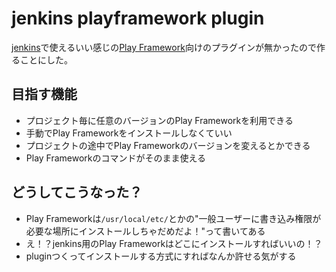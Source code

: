 # jenkins playframework plugin

[jenkins](http://jenkins-ci.org/)で使えるいい感じの[Play Framework](http://www.playframework.com/)向けのプラグインが無かったので作ることにした。

## 目指す機能

 - プロジェクト毎に任意のバージョンのPlay Frameworkを利用できる
 - 手動でPlay Frameworkをインストールしなくていい
 - プロジェクトの途中でPlay Frameworkのバージョンを変えるとかできる
 - Play Frameworkのコマンドがそのまま使える

## どうしてこうなった？

 - Play Frameworkは`/usr/local/etc/`とかの"一般ユーザーに書き込み権限が必要な場所にインストールしちゃだめだよ！"って書いてある
 - え！？jenkins用のPlay Frameworkはどこにインストールすればいいの！？
 - pluginつくってインストールする方式にすればなんか許せる気がする

